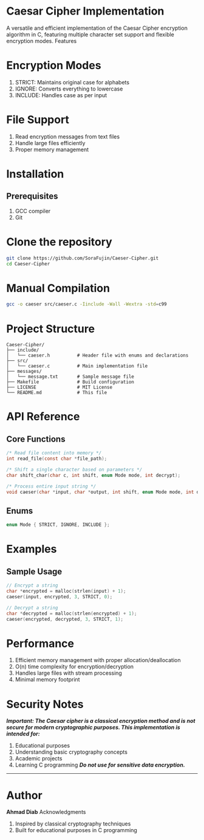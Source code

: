 # Caesar Cipher Implementation
A versatile and efficient implementation of the Caesar Cipher encryption algorithm in C, featuring multiple character set support and flexible encryption modes.
Features

# Encryption Modes
1. STRICT: Maintains original case for alphabets
2. IGNORE: Converts everything to lowercase
3. INCLUDE: Handles case as per input

# File Support
1. Read encryption messages from text files
2. Handle large files efficiently
3. Proper memory management

# Installation
## Prerequisites
1. GCC compiler
2. Git

# Clone the repository
``` bash
git clone https://github.com/SoraFujin/Caeser-Cipher.git
cd Caeser-Cipher
```

# Manual Compilation
```bash
gcc -o caeser src/caeser.c -Iinclude -Wall -Wextra -std=c99
```

# Project Structure
```text
Caeser-Cipher/
├── include/
│   └── caeser.h          # Header file with enums and declarations
├── src/
│   └── caeser.c          # Main implementation file
├── messages/
│   └── message.txt       # Sample message file
├── Makefile              # Build configuration
├── LICENSE               # MIT License
└── README.md             # This file
```

# API Reference
## Core Functions
```c
/* Read file content into memory */
int read_file(const char *file_path);

/* Shift a single character based on parameters */
char shift_char(char c, int shift, enum Mode mode, int decrypt);

/* Process entire input string */
void caeser(char *input, char *output, int shift, enum Mode mode, int decrypt);
```
## Enums
```c
enum Mode { STRICT, IGNORE, INCLUDE };
```

# Examples
## Sample Usage
```c
// Encrypt a string
char *encrypted = malloc(strlen(input) + 1);
caeser(input, encrypted, 3, STRICT, 0);

// Decrypt a string  
char *decrypted = malloc(strlen(encrypted) + 1);
caeser(encrypted, decrypted, 3, STRICT, 1);
```

# Performance
1. Efficient memory management with proper allocation/deallocation
2. O(n) time complexity for encryption/decryption
3. Handles large files with stream processing
4. Minimal memory footprint

# Security Notes
***Important: The Caesar cipher is a classical encryption method and is not secure for modern cryptographic purposes. This implementation is intended for:***
1. Educational purposes
2. Understanding basic cryptography concepts
3. Academic projects
4. Learning C programming
***Do not use for sensitive data encryption.***
---

# Author
**Ahmad Diab**
Acknowledgments
1. Inspired by classical cryptography techniques
2. Built for educational purposes in C programming

